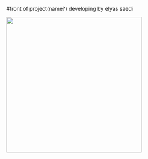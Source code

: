 #front of project(name?) developing by elyas saedi

<img src="https://github.com/ESG-6566/salari_saedi_messenger_final_project/blob/main/informaitions/register%20page%20demo%20pic.png" width="360"/>